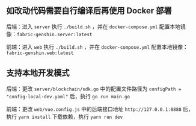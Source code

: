 ## 如改动代码需要自行编译后再使用 Docker 部署

后端：进入 `server` 执行 `./build.sh` ，并在 `docker-compose.yml` 配置本地镜像：`fabric-genshin.server:latest`

前端：进入 `web` 执行 `./build.sh` ，并在 `docker-compose.yml` 配置本地镜像：`fabric-genshin.web:latest`

## 支持本地开发模式

后端：更改 `server/blockchain/sdk.go` 中的配置文件路径为 `configPath = "config-local-dev.yaml"` 后，执行 `go run main.go`

前端：更改 `web/vue.config.js` 中的后端接口地址 `http://127.0.0.1:8888` 后，执行 `yarn install`
下载依赖，执行 `yarn run dev`